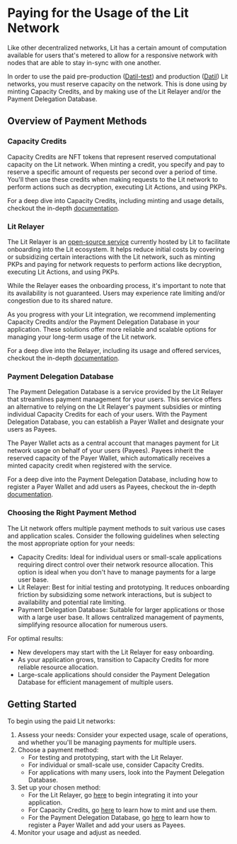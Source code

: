 # Paying for the Usage of the Lit Network

Like other decentralized networks, Lit has a certain amount of computation available for users that's metered to allow for a responsive network with nodes that are able to stay in-sync with one another.

In order to use the paid pre-production ([Datil-test](../connecting-to-a-lit-network/testnets#datil-test)) and production ([Datil](../connecting-to-a-lit-network/mainnets#datil)) Lit networks, you must reserve capacity on the network. This is done using by minting Capacity Credits, and by making use of the Lit Relayer and/or the Payment Delegation Database.

## Overview of Payment Methods

### Capacity Credits

Capacity Credits are NFT tokens that represent reserved computational capacity on the Lit network. When minting a credit, you specify and pay to reserve a specific amount of requests per second over a period of time. You'll then use these credits when making requests to the Lit network to perform actions such as decryption, executing Lit Actions, and using PKPs.

For a deep dive into Capacity Credits, including minting and usage details, checkout the in-depth [documentation](./capacity-credit-intro.md).

### Lit Relayer

The Lit Relayer is an [open-source service](https://github.com/LIT-Protocol/relay-server) currently hosted by Lit to facilitate onboarding into the Lit ecosystem. It helps reduce initial costs by covering or subsidizing certain interactions with the Lit network, such as minting PKPs and paying for network requests to perform actions like decryption, executing Lit Actions, and using PKPs.

While the Relayer eases the onboarding process, it's important to note that its availability is not guaranteed. Users may experience rate limiting and/or congestion due to its shared nature.

As you progress with your Lit integration, we recommend implementing Capacity Credits and/or the Payment Delegation Database in your application. These solutions offer more reliable and scalable options for managing your long-term usage of the Lit network.

For a deep dive into the Relayer, including its usage and offered services, checkout the in-depth [documentation](./lit-relayer.md).

### Payment Delegation Database

The Payment Delegation Database is a service provided by the Lit Relayer that streamlines payment management for your users. This service offers an alternative to relying on the Lit Relayer's payment subsidies or minting individual Capacity Credits for each of your users. With the Payment Delegation Database, you can establish a Payer Wallet and designate your users as Payees.

The Payer Wallet acts as a central account that manages payment for Lit network usage on behalf of your users (Payees). Payees inherit the reserved capacity of the Payer Wallet, which automatically receives a minted capacity credit when registered with the service.

For a deep dive into the Payment Delegation Database, including how to register a Payer Wallet and add users as Payees, checkout the in-depth [documentation](./payment-delegation-db.md).

### Choosing the Right Payment Method

The Lit network offers multiple payment methods to suit various use cases and application scales. Consider the following guidelines when selecting the most appropriate option for your needs:

- Capacity Credits: Ideal for individual users or small-scale applications requiring direct control over their network resource allocation. This option is ideal when you don't have to manage payments for a large user base.
- Lit Relayer: Best for initial testing and prototyping. It reduces onboarding friction by subsidizing some network interactions, but is subject to availability and potential rate limiting.
- Payment Delegation Database: Suitable for larger applications or those with a large user base. It allows centralized management of payments, simplifying resource allocation for numerous users.

For optimal results:

- New developers may start with the Lit Relayer for easy onboarding.
- As your application grows, transition to Capacity Credits for more reliable resource allocation.
- Large-scale applications should consider the Payment Delegation Database for efficient management of multiple users.

## Getting Started

To begin using the paid Lit networks:

1. Assess your needs: Consider your expected usage, scale of operations, and whether you'll be managing payments for multiple users.
2. Choose a payment method:
    - For testing and prototyping, start with the Lit Relayer.
    - For individual or small-scale use, consider Capacity Credits.
    - For applications with many users, look into the Payment Delegation Database.
3. Set up your chosen method:
    - For the Lit Relayer, go [here](./lit-relayer.md) to begin integrating it into your application.
    - For Capacity Credits, go [here](./capacity-credit-intro.md) to learn how to mint and use them.
    - For the Payment Delegation Database, go [here](./payment-delegation-db.md) to learn how to register a Payer Wallet and add your users as Payees.
4. Monitor your usage and adjust as needed.
